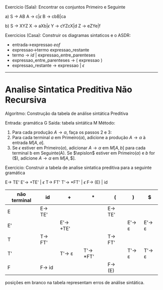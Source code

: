 Exercicio (Sala):
Encontrar os conjuntos Primeiro e Seguinte

a) S -> AB
   A -> c|$\epsilon$
   B -> cbB|ca 

b) S -> XYZ
    X -> aXb|$\epsilon$
    Y -> cYZcX|d
    Z -> eZYe|f

Exercicios (Casa):
Construir os diagramas sintaticos e o ASDR:
- entrada->expressao _eof_
- expressao->termo expressao_restante
- termo -> _id_ | expressao_entre_parenteses
- expressao_entre_parenteses -> ( expressao )
- expressao_restante -> expressao | $\epsilon$

---

# Analise Sintatica Preditiva Não Recursiva

Algoritmo: Construção da tabela de análise sintática Preditiva

Entrada: gramática G 
Saída: tabela sintática M 
Método:

1. Para cada produção $A  \rightarrow \alpha$, faça os passos 2 e 3:
2. Para cada terminal $a$ em Primeiro($\alpha$), adicione a produção $A  \rightarrow \alpha$ à entrada $M[A, a]$.
3. Se $\epsilon$ estiver em Primeiro($\alpha$), adicionar $A \rightarrow \alpha$ em $M[A, b]$ para cada terminal b em Seguinte(A). Se $\epislon$ estiver em Primeiro($\alpha$) e $b$ for (\$), adicione $A \rightarrow \alpha$ em $M[A, \$]$.


Exercicio: Construir a tabela de analise sintatica preditiva para a seguinte gramática

E-> TE'
E'-> +TE' | $\epsilon$
T-> FT'
T'-> *FT' | $\epsilon$
F-> (E) | id


| não terminal | id | + | * | ( | ) | $ |
|---------------|----|---|---|---|---|---|
| E             | E-> TE' |   |   | E-> TE' |   |   |
| E'            | | E'-> +TE' |   | | E'-> ε |  E'-> ε |
| T             | T-> FT' |   |   | T-> FT' |   |   |
| T'            | | T'-> ε | T'-> *FT' | | T'-> ε | T'-> ε |
| F             | F-> id |   |   | F-> (E) |   |   |


posições em branco na tabela representam erros de análise sintática.
